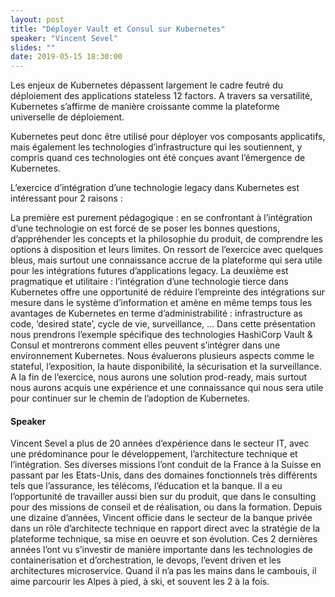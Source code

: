 ```yaml
---
layout: post
title: "Déployer Vault et Consul sur Kubernetes"
speaker: "Vincent Sevel"
slides: ""
date: 2019-05-15 18:30:00
---
```


Les enjeux de Kubernetes dépassent largement le cadre feutré du déploiement des applications stateless 12 factors. A travers sa versatilité, Kubernetes s’affirme de manière croissante comme la plateforme universelle de déploiement.

Kubernetes peut donc être utilisé pour déployer vos composants applicatifs, mais également les technologies d’infrastructure qui les soutiennent, y compris quand ces technologies ont été conçues avant l’émergence de Kubernetes.

L’exercice d’intégration d’une technologie legacy dans Kubernetes est intéressant pour 2 raisons :

La première est purement pédagogique : en se confrontant à l’intégration d’une technologie on est forcé de se poser les bonnes questions, d’appréhender les concepts et la philosophie du produit, de comprendre les options à disposition et leurs limites. On ressort de l’exercice avec quelques bleus, mais surtout une connaissance accrue de la plateforme qui sera utile pour les intégrations futures d’applications legacy.
La deuxième est pragmatique et utilitaire : l’intégration d’une technologie tierce dans Kubernetes offre une opportunité de réduire l’empreinte des intégrations sur mesure dans le système d’information et amène en même temps tous les avantages de Kubernetes en terme d’administrabilité : infrastructure as code, ‘desired state’, cycle de vie, surveillance, …
Dans cette présentation nous prendrons l’exemple spécifique des technologies HashiCorp Vault & Consul et montrerons comment elles peuvent s’intégrer dans une environnement Kubernetes. Nous évaluerons plusieurs aspects comme le stateful, l’exposition, la haute disponibilité, la sécurisation et la surveillance. A la fin de l’exercice, nous aurons une solution prod-ready, mais surtout nous aurons acquis une expérience et une connaissance qui nous sera utile pour continuer sur le chemin de l’adoption de Kubernetes.

#### Speaker

Vincent Sevel a plus de 20 années d’expérience dans le secteur IT, avec une prédominance pour le développement, l’architecture technique et l’intégration. Ses diverses missions l’ont conduit de la France à la Suisse en passant par les Etats-Unis, dans des domaines fonctionnels très différents tels que l’assurance, les télécoms, l’éducation et la banque. Il a eu l’opportunité de travailler aussi bien sur du produit, que dans le consulting pour des missions de conseil et de réalisation, ou dans la formation. Depuis une dizaine d’années, Vincent officie dans le secteur de la banque privée dans un rôle d’architecte technique en rapport direct avec la stratégie de la plateforme technique, sa mise en oeuvre et son évolution. Ces 2 dernières années l’ont vu s’investir de manière importante dans les technologies de containerisation et d’orchestration, le devops, l’event driven et les architectures microservice. Quand il n’a pas les mains dans le cambouis, il aime parcourir les Alpes à pied, à ski, et souvent les 2 à la fois.